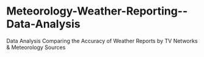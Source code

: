 # Meteorology-Weather-Reporting--Data-Analysis
Data Analysis Comparing the Accuracy of Weather Reports by TV Networks &amp; Meteorology Sources
